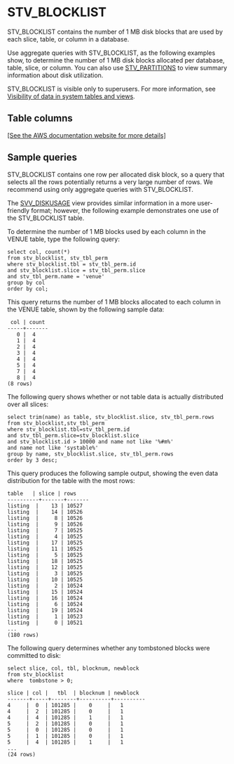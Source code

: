 # STV\_BLOCKLIST<a name="r_STV_BLOCKLIST"></a>

STV\_BLOCKLIST contains the number of 1 MB disk blocks that are used by each slice, table, or column in a database\.

Use aggregate queries with STV\_BLOCKLIST, as the following examples show, to determine the number of 1 MB disk blocks allocated per database, table, slice, or column\. You can also use [STV\_PARTITIONS](r_STV_PARTITIONS.md) to view summary information about disk utilization\.

STV\_BLOCKLIST is visible only to superusers\. For more information, see [Visibility of data in system tables and views](c_visibility-of-data.md)\.

## Table columns<a name="r_STV_BLOCKLIST-table-columns"></a>

[\[See the AWS documentation website for more details\]](http://docs.aws.amazon.com/redshift/latest/dg/r_STV_BLOCKLIST.html)

## Sample queries<a name="r_STV_BLOCKLIST-sample-queries"></a>

STV\_BLOCKLIST contains one row per allocated disk block, so a query that selects all the rows potentially returns a very large number of rows\. We recommend using only aggregate queries with STV\_BLOCKLIST\.

The [SVV\_DISKUSAGE](r_SVV_DISKUSAGE.md) view provides similar information in a more user\-friendly format; however, the following example demonstrates one use of the STV\_BLOCKLIST table\.

To determine the number of 1 MB blocks used by each column in the VENUE table, type the following query: 

```
select col, count(*)
from stv_blocklist, stv_tbl_perm
where stv_blocklist.tbl = stv_tbl_perm.id
and stv_blocklist.slice = stv_tbl_perm.slice
and stv_tbl_perm.name = 'venue'
group by col
order by col;
```

This query returns the number of 1 MB blocks allocated to each column in the VENUE table, shown by the following sample data: 

```
 col | count
-----+-------
   0 |  4
   1 |  4
   2 |  4
   3 |  4
   4 |  4
   5 |  4
   7 |  4
   8 |  4
(8 rows)
```

The following query shows whether or not table data is actually distributed over all slices: 

```
select trim(name) as table, stv_blocklist.slice, stv_tbl_perm.rows
from stv_blocklist,stv_tbl_perm
where stv_blocklist.tbl=stv_tbl_perm.id
and stv_tbl_perm.slice=stv_blocklist.slice
and stv_blocklist.id > 10000 and name not like '%#m%'
and name not like 'systable%'
group by name, stv_blocklist.slice, stv_tbl_perm.rows
order by 3 desc;
```

This query produces the following sample output, showing the even data distribution for the table with the most rows: 

```
table   | slice | rows
----------+-------+-------
listing  |    13 | 10527
listing  |    14 | 10526
listing  |     8 | 10526
listing  |     9 | 10526
listing  |     7 | 10525
listing  |     4 | 10525
listing  |    17 | 10525
listing  |    11 | 10525
listing  |     5 | 10525
listing  |    18 | 10525
listing  |    12 | 10525
listing  |     3 | 10525
listing  |    10 | 10525
listing  |     2 | 10524
listing  |    15 | 10524
listing  |    16 | 10524
listing  |     6 | 10524
listing  |    19 | 10524
listing  |     1 | 10523
listing  |     0 | 10521
...
(180 rows)
```

The following query determines whether any tombstoned blocks were committed to disk: 

```
select slice, col, tbl, blocknum, newblock
from stv_blocklist
where  tombstone > 0;

slice | col |   tbl  | blocknum | newblock
-------+-----+--------+----------+----------
4     |  0  | 101285 |    0     |   1
4     |  2  | 101285 |    0     |   1
4     |  4  | 101285 |    1     |   1
5     |  2  | 101285 |    0     |   1
5     |  0  | 101285 |    0     |   1
5     |  1  | 101285 |    0     |   1
5     |  4  | 101285 |    1     |   1
...
(24 rows)
```